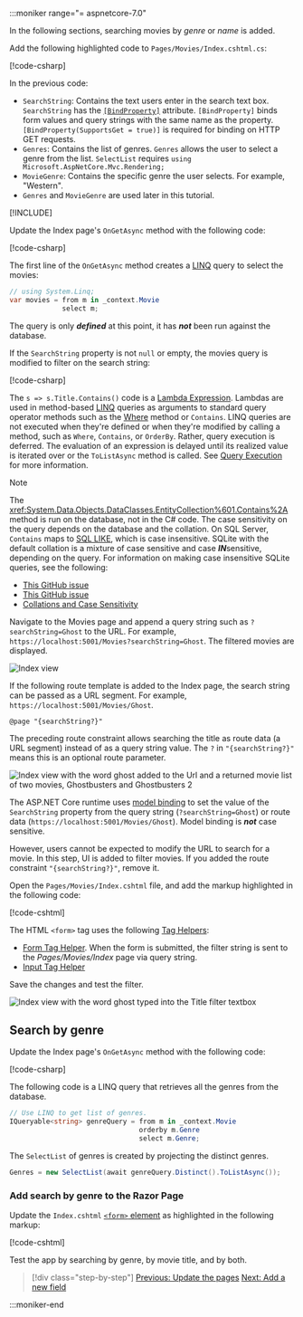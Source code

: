 :::moniker range="= aspnetcore-7.0"

In the following sections, searching movies by *genre* or *name* is added.

Add the following highlighted code to `Pages/Movies/Index.cshtml.cs`:

[!code-csharp[](~/tutorials/razor-pages/razor-pages-start/sample/RazorPagesMovie70/Pages/Movies/Index.cshtml.cs?name=snippet_newProps&highlight=12-18)]

In the previous code:

* `SearchString`: Contains the text users enter in the search text box. `SearchString` has the [`[BindProperty]`](xref:Microsoft.AspNetCore.Mvc.BindPropertyAttribute) attribute. `[BindProperty]` binds form values and query strings with the same name as the property. `[BindProperty(SupportsGet = true)]` is required for binding on HTTP GET requests.
* `Genres`: Contains the list of genres. `Genres` allows the user to select a genre from the list. `SelectList` requires `using Microsoft.AspNetCore.Mvc.Rendering;`
* `MovieGenre`: Contains the specific genre the user selects. For example, "Western".
* `Genres` and `MovieGenre` are used later in this tutorial.

[!INCLUDE[](~/includes/bind-get.md)]

Update the Index page's `OnGetAsync` method with the following code:

[!code-csharp[](~/tutorials/razor-pages/razor-pages-start/sample/RazorPagesMovie30/Pages/Movies/Index.cshtml.cs?name=snippet_1stSearch)]

The first line of the `OnGetAsync` method creates a [LINQ](/dotnet/csharp/programming-guide/concepts/linq/) query to select the movies:

```csharp
// using System.Linq;
var movies = from m in _context.Movie
             select m;
```

The query is only ***defined*** at this point, it has ***not*** been run against the database.

If the `SearchString` property is not `null` or empty, the movies query is modified to filter on the search string:

[!code-csharp[](~/tutorials/razor-pages/razor-pages-start/sample/RazorPagesMovie60/Pages/Movies/Index.cshtml.cs?name=snippet_SearchNull)]

The `s => s.Title.Contains()` code is a [Lambda Expression](/dotnet/csharp/programming-guide/statements-expressions-operators/lambda-expressions). Lambdas are used in method-based [LINQ](/dotnet/csharp/programming-guide/concepts/linq/) queries as arguments to standard query operator methods such as the [Where](/dotnet/csharp/programming-guide/concepts/linq/query-syntax-and-method-syntax-in-linq) method or `Contains`. LINQ queries are not executed when they're defined or when they're modified by calling a method, such as `Where`, `Contains`, or `OrderBy`. Rather, query execution is deferred. The evaluation of an expression is delayed until its realized value is iterated over or the `ToListAsync` method is called. See [Query Execution](/dotnet/framework/data/adonet/ef/language-reference/query-execution) for more information.

> [!NOTE]
> The <xref:System.Data.Objects.DataClasses.EntityCollection%601.Contains%2A> method is run on the database, not in the C# code. The case sensitivity on the query depends on the database and the collation. On SQL Server, `Contains` maps to [SQL LIKE](/sql/t-sql/language-elements/like-transact-sql), which is case insensitive. SQLite with the default collation is a mixture of case sensitive and case ***IN***sensitive, depending on the query. For information on making case insensitive SQLite queries, see the following:

* [This GitHub issue](https://github.com/dotnet/efcore/issues/11414)
* [This GitHub issue](https://github.com/dotnet/AspNetCore.Docs/issues/22314)
* [Collations and Case Sensitivity](/ef/core/miscellaneous/collations-and-case-sensitivity)

Navigate to the Movies page and append a query string such as `?searchString=Ghost` to the URL. For example, `https://localhost:5001/Movies?searchString=Ghost`. The filtered movies are displayed.

![Index view](~/tutorials/razor-pages/search/_static/ghost.png)

If the following route template is added to the Index page, the search string can be passed as a URL segment. For example, `https://localhost:5001/Movies/Ghost`.

```cshtml
@page "{searchString?}"
```

The preceding route constraint allows searching the title as route data (a URL segment) instead of as a query string value.  The `?` in `"{searchString?}"` means this is an optional route parameter.

![Index view with the word ghost added to the Url and a returned movie list of two movies, Ghostbusters and Ghostbusters 2](~/tutorials/razor-pages/search/_static/g2.png)

The ASP.NET Core runtime uses [model binding](xref:mvc/models/model-binding) to set the value of the `SearchString` property from the query string (`?searchString=Ghost`) or route data (`https://localhost:5001/Movies/Ghost`). Model binding is ***not*** case sensitive.

However, users cannot be expected to modify the URL to search for a movie. In this step, UI is added to filter movies. If you added the route constraint `"{searchString?}"`, remove it.

Open the `Pages/Movies/Index.cshtml` file, and add the markup highlighted in the following code:

[!code-cshtml[](~/tutorials/razor-pages/razor-pages-start/snapshot_sample6/Pages/Movies/Index2.cshtml?highlight=14-19&range=1-22)]

The HTML `<form>` tag uses the following [Tag Helpers](xref:mvc/views/tag-helpers/intro):

* [Form Tag Helper](xref:mvc/views/working-with-forms#the-form-tag-helper). When the form is submitted, the filter string is sent to the *Pages/Movies/Index* page via query string.
* [Input Tag Helper](xref:mvc/views/working-with-forms#the-input-tag-helper)

Save the changes and test the filter.

![Index view with the word ghost typed into the Title filter textbox](~/tutorials/razor-pages/search/_static/filter2.png)

## Search by genre

Update the Index page's `OnGetAsync` method with the following code:

[!code-csharp[](~/tutorials/razor-pages/razor-pages-start/sample/RazorPagesMovie70/Pages/Movies/Index.cshtml.cs?name=snippet_SearchGenre)]

The following code is a LINQ query that retrieves all the genres from the database.

```csharp
// Use LINQ to get list of genres.
IQueryable<string> genreQuery = from m in _context.Movie
                                orderby m.Genre
                                select m.Genre;
```

The `SelectList` of genres is created by projecting the distinct genres.

```csharp
Genres = new SelectList(await genreQuery.Distinct().ToListAsync());
```

### Add search by genre to the Razor Page

Update the `Index.cshtml` [`<form>` element](https://developer.mozilla.org/docs/Web/HTML/Element/form) as highlighted in the following markup:

[!code-cshtml[](~/tutorials/razor-pages/razor-pages-start/snapshot_sample6/Pages/Movies/IndexFormGenreNoRating.cshtml?highlight=16-18&range=1-22)]

Test the app by searching by genre, by movie title, and by both.

> [!div class="step-by-step"]
> [Previous: Update the pages](xref:tutorials/razor-pages/da1)
> [Next: Add a new field](xref:tutorials/razor-pages/new-field)

:::moniker-end
